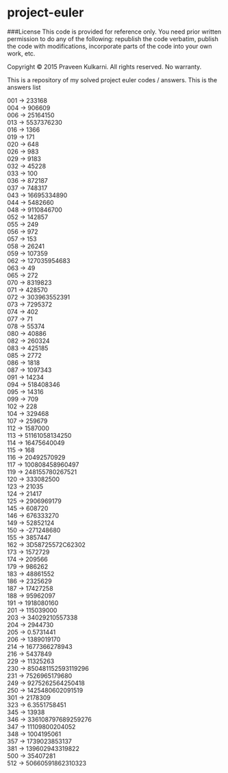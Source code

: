 # project-euler

###License
This code is provided for reference only. You need prior written permission
to do any of the following: republish the code verbatim, publish the code
with modifications, incorporate parts of the code into your own work, etc.

Copyright © 2015 Praveen Kulkarni. All rights reserved. No warranty.

This is a repository of my solved project euler codes / answers.
This is the answers list

001 -> 233168     
004 -> 906609  
006 -> 25164150   
013 -> 5537376230   
016 -> 1366   
019 -> 171   
020 -> 648   
026 -> 983    
029 -> 9183    
032 -> 45228    
033 -> 100  
036 -> 872187        
037 -> 748317   
043 -> 16695334890  
044 -> 5482660    
048 -> 9110846700   
052 -> 142857   
055 -> 249   
056 -> 972    
057 -> 153   
058 -> 26241  
059 -> 107359   
062 -> 127035954683   
063 -> 49  
065 -> 272   
070 -> 8319823   
071 -> 428570  
072 -> 303963552391   
073 -> 7295372   
074 -> 402   
077 -> 71    
078 -> 55374  
080 -> 40886   
082 -> 260324   
083 -> 425185    
085 -> 2772  
086 -> 1818    
087 -> 1097343   
091 -> 14234  
094 -> 518408346   
095 -> 14316    
099 -> 709   
102 -> 228   
104 -> 329468   
107 -> 259679  
112 -> 1587000   
113 -> 51161058134250   
114 -> 16475640049   
115 -> 168  
116 -> 20492570929    
117 -> 100808458960497  
119 -> 248155780267521   
120 -> 333082500  
123 -> 21035   
124 -> 21417   
125 -> 2906969179    
145 -> 608720     
146 -> 676333270   
149 -> 52852124    
150 -> -271248680   
155 -> 3857447   
162 -> 3D58725572C62302  
173 -> 1572729    
174 -> 209566  
179 -> 986262   
183 -> 48861552    
186 -> 2325629   
187 -> 17427258    
188 -> 95962097    
191 -> 1918080160   
201 -> 115039000   
203 -> 34029210557338    
204 -> 2944730    
205 -> 0.5731441   
206 -> 1389019170   
214 -> 1677366278943     
216 -> 5437849  
229 -> 11325263   
230 -> 850481152593119296    
231 -> 7526965179680   
249 -> 9275262564250418   
250 -> 1425480602091519    
301 -> 2178309    
323 -> 6.3551758451   
345 -> 13938    
346 -> 336108797689259276   
347 -> 11109800204052    
348 -> 1004195061   
357 -> 1739023853137   
381 -> 139602943319822  
500 -> 35407281   
512 -> 50660591862310323  

